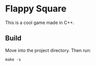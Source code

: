 # Flappy Square

This is a cool game made in C++.

## Build

Move into the project directory. Then run:

```shell
make -s
```